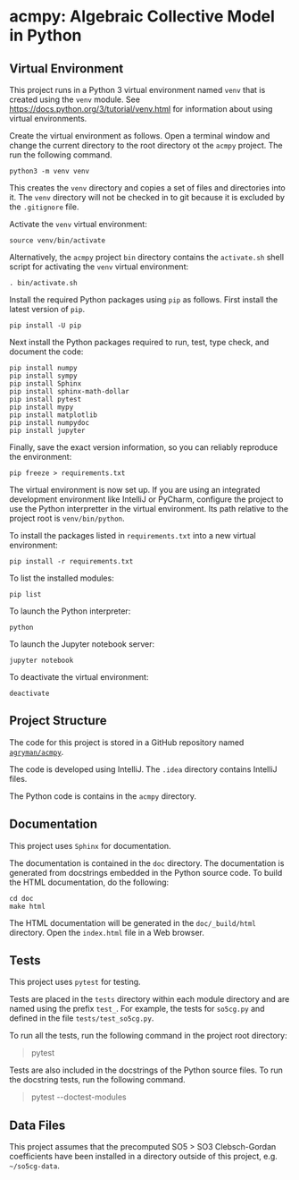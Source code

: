 # acmpy: Algebraic Collective Model in Python

## Virtual Environment

This project runs in a Python 3 virtual environment
named `venv` that is created using the `venv` module.
See <https://docs.python.org/3/tutorial/venv.html> for information
about using virtual environments.

Create the virtual environment as follows.
Open a terminal window and change the current directory to the root directory ot the `acmpy` project.
The run the following command.

```shell script
python3 -m venv venv
```

This creates the `venv` directory and copies a set of files and directories into it.
The `venv` directory will not be checked in to git because it is excluded by the `.gitignore` file.

Activate the `venv` virtual environment:

```shell script
source venv/bin/activate
```

Alternatively, the `acmpy` project `bin` directory contains the `activate.sh`
shell script for activating the `venv` virtual environment:

```shell script
. bin/activate.sh
```

Install the required Python packages using `pip` as follows.
First install the latest version of `pip`.

```shell script
pip install -U pip
```

Next install the Python packages required to run, test, type check, and document the code:

```shell script
pip install numpy
pip install sympy
pip install Sphinx
pip install sphinx-math-dollar
pip install pytest
pip install mypy
pip install matplotlib
pip install numpydoc
pip install jupyter
```

Finally, save the exact version information, so you can reliably reproduce the environment:

```shell script
pip freeze > requirements.txt
```

The virtual environment is now set up.
If you are using an integrated development environment like IntelliJ or PyCharm, configure
the project to use the Python interpretter in the virtual environment.
Its path relative to the project root is `venv/bin/python`.

To install the packages listed in `requirements.txt` into a new virtual environment:

```shell script
pip install -r requirements.txt
```

To list the installed modules:

```shell script
pip list
```

To launch the Python interpreter:

```shell script
python
```

To launch the Jupyter notebook server:

```shell script
jupyter notebook
```

To deactivate the virtual environment:

```shell script
deactivate
```

## Project Structure

The code for this project is stored in a GitHub repository named
[`agryman/acmpy`](https://github.com/agryman/acmpy).

The code is developed using IntelliJ. 
The `.idea` directory contains IntelliJ files.

The Python code is contains in the `acmpy` directory.

## Documentation

This project uses `Sphinx` for documentation.

The documentation is contained in the `doc` directory.
The documentation is generated from docstrings embedded in the Python source code.
To build the HTML documentation, do the following:

```shell script
cd doc
make html
```

The HTML documentation will be generated in the `doc/_build/html` directory.
Open the `index.html` file in a Web browser.

## Tests

This project uses `pytest` for testing.

Tests are placed in the `tests` directory within each module directory
and are named using the prefix `test_`. For example, the tests for `so5cg.py`
and defined in the file `tests/test_so5cg.py`.

To run all the tests, run the following command in the project root directory:

> pytest

Tests are also included in the docstrings of the Python source files.
To run the docstring tests, run the following command.

> pytest --doctest-modules

## Data Files

This project assumes that the precomputed SO5 > SO3 Clebsch-Gordan coefficients
have been installed in a directory outside of this project, e.g. `~/so5cg-data`.
